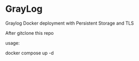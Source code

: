# GrayLog
Graylog Docker deployment with Persistent Storage and TLS 

After gitclone this repo 

usage:

docker compose up -d


